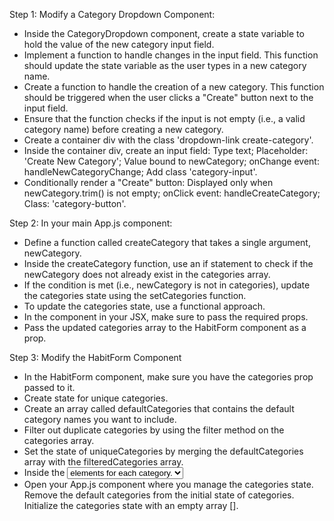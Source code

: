 Step 1: Modify a Category Dropdown Component:

- Inside the CategoryDropdown component,
create a state variable to hold the value
of the new category input field.
- Implement a function to handle changes in
the input field. This function should update
the state variable as the user types in a
new category name.
- Create a function to handle the creation of
a new category. This function should be
triggered when the user clicks a "Create"
button next to the input field.
- Ensure that the function checks if the input
is not empty (i.e., a valid category name)
before creating a new category.
- Create a container div with the class
'dropdown-link create-category'.
- Inside the container div, create an input field:
Type text; Placeholder: 'Create New Category';
Value bound to newCategory; onChange event:
handleNewCategoryChange; Add class 'category-input'.
- Conditionally render a "Create" button:
Displayed only when newCategory.trim()
is not empty; onClick event: handleCreateCategory;
Class: 'category-button'.

Step 2: In your main App.js component:

- Define a function called createCategory that
takes a single argument, newCategory.
- Inside the createCategory function, use an if
statement to check if the newCategory does not
already exist in the categories array.  
- If the condition is met (i.e., newCategory is
not in categories), update the categories state
using the setCategories function.
- To update the categories state, use a
functional approach.
- In the <CategoryDropdown> component in your JSX,
make sure to pass the required props.
- Pass the updated categories array to the HabitForm
component as a prop.

Step 3: Modify the HabitForm Component

- In the HabitForm component, make sure you have
the categories prop passed to it.
- Create state for unique categories.
-  Create an array called defaultCategories that
contains the default category names you want to include.
-  Filter out duplicate categories by using the
filter method on the categories array.
- Set the state of uniqueCategories by merging the
defaultCategories array with the
filteredCategories array.
- Inside the <select> element in your form,
you should have a loop that maps through the
categories prop and generates <option> elements
for each category.
- Open your App.js component where you manage the
categories state. Remove the default categories
from the initial state of categories. Initialize
the categories state with an empty array [].

